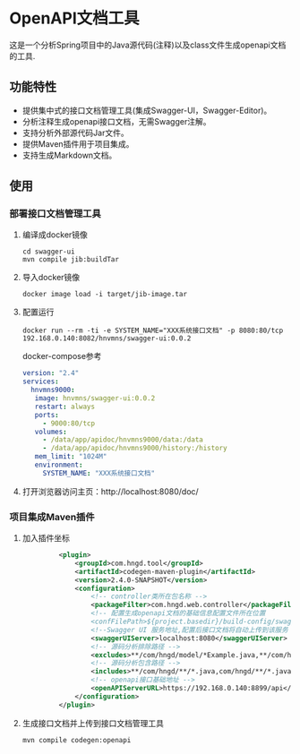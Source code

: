 # OpenAPI文档工具
这是一个分析Spring项目中的Java源代码(注释)以及class文件生成openapi文档的工具.
## 功能特性
- 提供集中式的接口文档管理工具(集成Swagger-UI，Swagger-Editor)。
- 分析注释生成openapi接口文档，无需Swagger注解。
- 支持分析外部源代码Jar文件。
- 提供Maven插件用于项目集成。
- 支持生成Markdown文档。
## 使用
### 部署接口文档管理工具
1. 编译成docker镜像
   ```shell
   cd swagger-ui
   mvn compile jib:buildTar
   ```
2. 导入docker镜像
   ```shell
   docker image load -i target/jib-image.tar 
   ```
3. 配置运行
   ```shell
   docker run --rm -ti -e SYSTEM_NAME="XXX系统接口文档" -p 8080:80/tcp 192.168.0.140:8082/hnvmns/swagger-ui:0.0.2
   ```
   docker-compose参考
   ```yml
   version: "2.4"
   services:
     hnvmns9000:
      image: hnvmns/swagger-ui:0.0.2
      restart: always
      ports:
        - 9000:80/tcp
      volumes:
        - /data/app/apidoc/hnvmns9000/data:/data
        - /data/app/apidoc/hnvmns9000/history:/history
      mem_limit: "1024M"
      environment:
        SYSTEM_NAME: "XXX系统接口文档"
   ```
4. 打开浏览器访问主页：http://localhost:8080/doc/
### 项目集成Maven插件
1. 加入插件坐标
   ```xml
            <plugin>
                <groupId>com.hngd.tool</groupId>
                <artifactId>codegen-maven-plugin</artifactId>
                <version>2.4.0-SNAPSHOT</version>
                <configuration>
                    <!-- controller类所在包名称 -->
                    <packageFilter>com.hngd.web.controller</packageFilter>
                    <!-- 配置生成openapi文档的基础信息配置文件所在位置 
                    <confFilePath>${project.basedir}/build-config/swagger-config.json</confFilePath> -->
                    <!--Swagger UI 服务地址,配置后接口文档将自动上传到该服务 -->
                    <swaggerUIServer>localhost:8080</swaggerUIServer>
                    <!-- 源码分析排除路径 -->
                    <excludes>**/com/hngd/model/*Example.java,**/com/hngd/dao/*.java</excludes>
                    <!-- 源码分析包含路径 -->
                    <includes>**/com/hngd/**/*.java,com/hngd/**/*.java</includes>
                    <!-- openapi接口基础地址 -->
                    <openAPIServerURL>https://192.168.0.140:8899/api</openAPIServerURL>
                </configuration>
            </plugin>
   ```
2. 生成接口文档并上传到接口文档管理工具
   ```shell
   mvn compile codegen:openapi
   ```